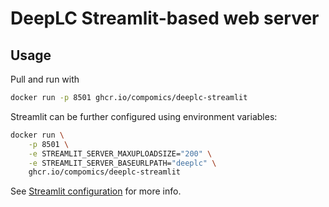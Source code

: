 # DeepLC Streamlit-based web server


## Usage

Pull and run with

```sh
docker run -p 8501 ghcr.io/compomics/deeplc-streamlit
```

Streamlit can be further configured using environment variables:

```sh
docker run \
    -p 8501 \
    -e STREAMLIT_SERVER_MAXUPLOADSIZE="200" \
    -e STREAMLIT_SERVER_BASEURLPATH="deeplc" \
    ghcr.io/compomics/deeplc-streamlit
```
See
[Streamlit configuration](https://docs.streamlit.io/en/stable/streamlit_configuration.html)
for more info.
